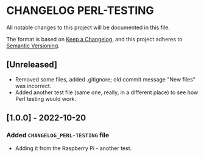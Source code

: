 # CHANGELOG PERL-TESTING 

All notable changes to this project will be documented in this file.

The format is based on [Keep a Changelog](https://keepachangelog.com/en/1.0.0/),
and this project adheres to [Semantic Versioning](https://semver.org/spec/v2.0.0.html).

## [Unreleased]
- Removed some files, added .gitignore; old commit message "New files" was incorrect.
- Added another test file (same one, really, in a different place) to see how Perl testing would work.

## [1.0.0] - 2022-10-20
### Added `CHANGELOG_PERL-TESTING` file
- Adding it from the Raspberry Pi - another test.
